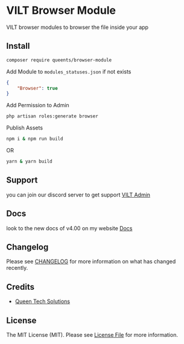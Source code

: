 # VILT Browser Module

VILT browser modules to browser the file inside your app

## Install

```bash
composer require queents/browser-module
```
Add Module to `modules_statuses.json` if not exists

```json
{
    "Browser": true
}
```

Add Permission to Admin

```bash
php artisan roles:generate browser
```

Publish Assets

```bash
npm i & npm run build
```

OR

```bash
yarn & yarn build
```


## Support

you can join our discord server to get support [VILT Admin](https://discord.gg/HUNYbgKDdx)

## Docs

look to the new docs of v4.00 on my website [Docs](https://vilt.3x1.io/docs/)

## Changelog

Please see [CHANGELOG](CHANGELOG.md) for more information on what has changed recently.

## Credits

- [Queen Tech Solutions](https://github.com/queents)

## License

The MIT License (MIT). Please see [License File](LICENSE.md) for more information.

